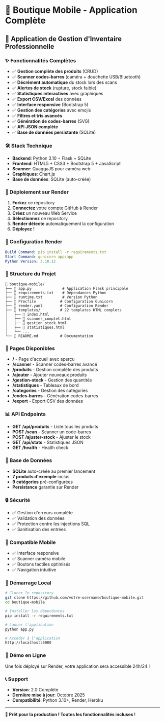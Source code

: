 # 🚀 Boutique Mobile - Application Complète

## 📱 Application de Gestion d'Inventaire Professionnelle

### ✨ Fonctionnalités Complètes

- ✅ **Gestion complète des produits** (CRUD)
- ✅ **Scanner codes-barres** (caméra + douchette USB/Bluetooth)
- ✅ **Décrément automatique** du stock lors des scans
- ✅ **Alertes de stock** (rupture, stock faible)
- ✅ **Statistiques interactives** avec graphiques
- ✅ **Export CSV/Excel** des données
- ✅ **Interface responsive** (Bootstrap 5)
- ✅ **Gestion des catégories** avec emojis
- ✅ **Filtres et tris avancés**
- ✅ **Génération de codes-barres** (SVG)
- ✅ **API JSON complète**
- ✅ **Base de données persistante** (SQLite)

### 🛠️ Stack Technique

- **Backend**: Python 3.10 + Flask + SQLite
- **Frontend**: HTML5 + CSS3 + Bootstrap 5 + JavaScript
- **Scanner**: QuaggaJS pour caméra web
- **Graphiques**: Chart.js
- **Base de données**: SQLite (auto-créée)

### 🚀 Déploiement sur Render

1. **Forkez** ce repository
2. **Connectez** votre compte GitHub à Render
3. **Créez** un nouveau Web Service
4. **Sélectionnez** ce repository
5. **Render détecte** automatiquement la configuration
6. **Déployez** !

### 🔧 Configuration Render

```yaml
Build Command: pip install -r requirements.txt
Start Command: gunicorn app:app
Python Version: 3.10.12
```

### 📁 Structure du Projet

```
📁 boutique-mobile/
├── 📄 app.py              # Application Flask principale
├── 📄 requirements.txt    # Dépendances Python
├── 📄 runtime.txt         # Version Python
├── 📄 Procfile           # Configuration Gunicorn
├── 📄 render.yaml        # Configuration Render
├── 📁 templates/         # 22 templates HTML complets
│   ├── 📄 index.html
│   ├── 📄 scanner_complet.html
│   ├── 📄 gestion_stock.html
│   ├── 📄 statistiques.html
│   └── ...
└── 📄 README.md          # Documentation
```

### 🎯 Pages Disponibles

- **/** - Page d'accueil avec aperçu
- **/scanner** - Scanner codes-barres avancé
- **/produits** - Gestion complète des produits
- **/ajouter** - Ajouter nouveaux produits
- **/gestion-stock** - Gestion des quantités
- **/statistiques** - Tableaux de bord
- **/categories** - Gestion des catégories
- **/codes-barres** - Génération codes-barres
- **/export** - Export CSV des données

### 📊 API Endpoints

- **GET /api/produits** - Liste tous les produits
- **POST /scan** - Scanner un code-barres
- **POST /ajuster-stock** - Ajuster le stock
- **GET /api/stats** - Statistiques JSON
- **GET /health** - Health check

### 💾 Base de Données

- **SQLite** auto-créée au premier lancement
- **7 produits d'exemple** inclus
- **9 catégories** pré-configurées
- **Persistance** garantie sur Render

### 🔒 Sécurité

- ✅ Gestion d'erreurs complète
- ✅ Validation des données
- ✅ Protection contre les injections SQL
- ✅ Sanitisation des entrées

### 📱 Compatible Mobile

- ✅ Interface responsive
- ✅ Scanner caméra mobile
- ✅ Boutons tactiles optimisés
- ✅ Navigation intuitive

### 🚀 Démarrage Local

```bash
# Cloner le repository
git clone https://github.com/votre-username/boutique-mobile.git
cd boutique-mobile

# Installer les dépendances
pip install -r requirements.txt

# Lancer l'application
python app.py

# Accéder à l'application
http://localhost:5000
```

### 🎉 Démo en Ligne

Une fois déployé sur Render, votre application sera accessible 24h/24 !

### 📞 Support

- **Version**: 2.0 Complète
- **Dernière mise à jour**: Octobre 2025
- **Compatibilité**: Python 3.10+, Render, Heroku

---

**🚀 Prêt pour la production ! Toutes les fonctionnalités incluses !**
